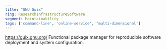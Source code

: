 ```yaml
---
title: "GNU Guix"
ring: ResearchInfrastructureSoftware
segment: Maintainability
tags: ['command-line', 'online-service', 'multi-dimensional']
---
```

https://guix.gnu.org/
Functional package manager for reproducible software deployment and system configuration.

